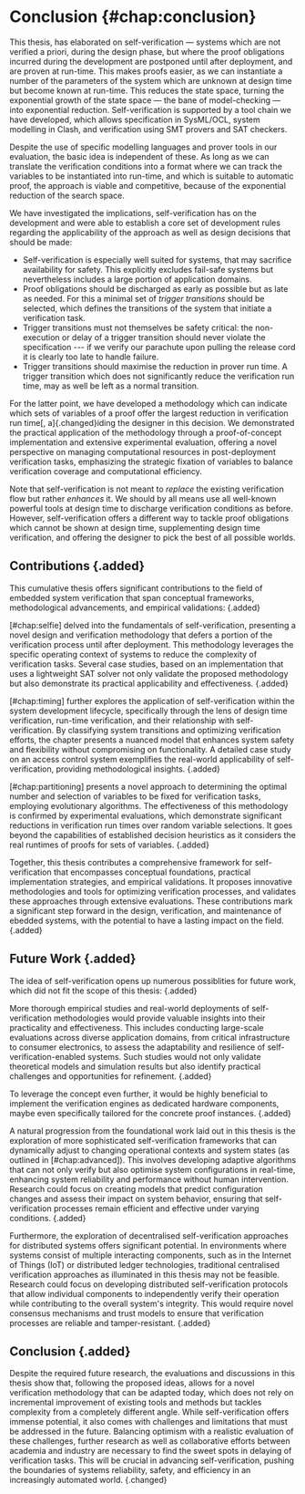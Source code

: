 # Conclusion {#chap:conclusion}

This thesis, has elaborated on self-verification — systems which are not 
verified a priori, during the design phase, but where the proof obligations 
incurred during the development are postponed until after deployment, and are 
proven at run-time. This makes proofs easier, as we can instantiate a number 
of the parameters of the system which are unknown at design time but become 
known at run-time. This reduces the state space, turning the exponential growth 
of the state space — the bane of model-checking — into exponential reduction. 
Self-verification is supported by a tool chain we have developed, which allows 
specification in SysML/OCL, system modelling in Clash, and verification using 
SMT provers and SAT checkers.

Despite the use of specific modelling languages and prover tools in our 
evaluation, the basic idea is independent of these. As long as we can translate 
the verification conditions into a format where we can track the variables to be 
instantiated into run-time, and which is suitable to automatic proof, the 
approach is viable and competitive, because of the exponential reduction of the 
search space.

We have investigated the implications, self-verification has on the development
and were able to establish a core set of development rules regarding the 
applicability of the approach as well as design decisions that should be made:

- Self-verification is especially well suited for systems, that may sacrifice 
  availability for safety. This explicitly excludes fail-safe systems but 
  nevertheless includes a large portion of application domains.
- Proof obligations should be discharged as early as possible but as late as 
  needed. For this a minimal set of *trigger transitions* should be selected, 
  which defines the transitions of the system that initiate a verification task.
- Trigger transitions must not themselves be safety critical: the non-execution 
  or delay of a trigger transition should never violate the specification --- if 
  we verify our parachute upon pulling the release cord it is clearly too late 
  to handle failure.
- Trigger transitions should maximise the reduction in prover run time. A 
  trigger transition which does not significantly reduce the verification run time,
  may as well be left as a normal transition.

For the latter point, we have developed a methodology which can indicate which
sets of variables of a proof offer the largest reduction in verification run 
time[, a]{.changed}iding the designer in this decision. We demonstrated the 
practical application of the methodology through a proof-of-concept 
implementation and extensive experimental evaluation, offering a novel 
perspective on managing computational resources in post-deployment verification 
tasks, emphasizing the strategic fixation of variables to balance verification 
coverage and computational efficiency.

Note that self-verification is not meant to *replace* the existing verification
flow but rather *enhances* it. We should by all means use all well-known
powerful tools at design time to discharge verification conditions as before.
However, self-verification offers a different way to tackle proof obligations
which cannot be shown at design time, supplementing design time verification,
and offering the designer to pick the best of all possible worlds.

## Contributions {.added}

This cumulative thesis offers significant contributions to the field of embedded 
system verification that span conceptual frameworks, methodological 
advancements, and empirical validations:
{.added}

[#chap:selfie] delved into the fundamentals of self-verification, 
presenting a novel design and verification methodology that defers a portion of 
the verification process until after deployment. This methodology leverages the 
specific operating context of systems to reduce the complexity of verification 
tasks. Several case studies, based on an implementation that uses a lightweight 
SAT solver not only validate the proposed methodology but also demonstrate its 
practical applicability and effectiveness.
{.added}

[#chap:timing] further explores the application of self-verification within the 
system development lifecycle, specifically through the lens of design time 
verification, run-time verification, and their relationship with 
self-verification. By classifying system transitions and optimizing 
verification efforts, the chapter presents a nuanced model that enhances system 
safety and flexibility without compromising on functionality. A detailed case 
study on an access control system exemplifies the real-world applicability of 
self-verification, providing methodological insights.
{.added}

[#chap:partitioning] presents a novel approach to determining the optimal number
and selection of variables to be fixed for verification tasks, employing
evolutionary algorithms. The effectiveness of this methodology is confirmed by
experimental evaluations, which demonstrate significant reductions in
verification run times over random variable selections. It goes beyond the
capabilities of established decision heuristics as it considers the real
runtimes of proofs for sets of variables.
{.added}

Together, this thesis contributes a comprehensive framework for 
self-verification that encompasses conceptual foundations, practical 
implementation strategies, and empirical validations. It proposes innovative 
methodologies and tools for optimizing verification processes, and validates 
these approaches through extensive evaluations. These contributions mark a 
significant step forward in the design, verification, and maintenance of 
ebedded systems, with the potential to have a lasting impact on the field.
{.added}

## Future Work {.added}

The idea of self-verification opens up numerous possiblities for future work,
which did not fit the scope of this thesis:
{.added}

More thorough empirical studies and real-world deployments of self-verification
methodologies would provide valuable insights into their practicality and 
effectiveness. This includes conducting large-scale evaluations across diverse 
application domains, from critical infrastructure to consumer electronics, to 
assess the adaptability and resilience of self-verification-enabled systems. 
Such studies would not only validate theoretical models and simulation results 
but also identify practical challenges and opportunities for refinement.
{.added}

To leverage the concept even further, it would be highly beneficial to implement 
the verification engines as dedicated hardware components, maybe even 
specifically tailored for the concrete proof instances. 
{.added}

A natural progression from the foundational work laid out in this thesis is the
exploration of more sophisticated self-verification frameworks that can
dynamically adjust to changing operational contexts and system states (as
outlined in [#chap:advanced]). This involves developing adaptive algorithms that
can not only verify but also optimise system configurations in real-time,
enhancing system reliability and performance without human intervention.
Research could focus on creating models that predict configuration changes and
assess their impact on system behavior, ensuring that self-verification
processes remain efficient and effective under varying conditions. {.added}

Furthermore, the exploration of decentralised self-verification approaches for
distributed systems offers significant potential. In environments where systems
consist of multiple interacting components, such as in the Internet of Things
(IoT) or distributed ledger technologies, traditional centralised verification
approaches as illuminated in this thesis may not be feasible. Research could
focus on developing distributed self-verification protocols that allow
individual components to independently verify their operation while contributing
to the overall system's integrity. This would require novel consensus mechanisms
and trust models to ensure that verification processes are reliable and
tamper-resistant. 
{.added}

## Conclusion {.added}

Despite the required future research, the evaluations and discussions in this
thesis show that, following the proposed ideas, allows for a novel verification
methodology that can be adapted today, which does not rely on incremental
improvement of existing tools and methods but tackles complexity from a
completely different angle. While self-verification offers immense potential, it
also comes with challenges and limitations that must be addressed in the future.
Balancing optimism with a realistic evaluation of these challenges, further
research as well as collaborative efforts between academia and industry are
necessary to find the sweet spots in delaying of verification tasks. This will
be crucial in advancing self-verification, pushing the boundaries of systems
reliability, safety, and efficiency in an increasingly automated world.
{.changed}